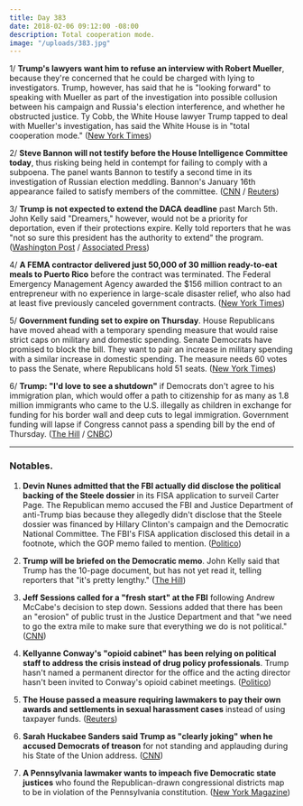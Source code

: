 ```yaml
---
title: Day 383
date: 2018-02-06 09:12:00 -08:00
description: Total cooperation mode.
image: "/uploads/383.jpg"
---
```


1/ **Trump's lawyers want him to refuse an interview with Robert Mueller**, because they're concerned that he could be charged with lying to investigators. Trump, however, has said that he is "looking forward" to speaking with Mueller as part of the investigation into possible collusion between his campaign and Russia's election interference, and whether he obstructed justice. Ty Cobb, the White House lawyer Trump tapped to deal with Mueller's investigation, has said the White House is in "total cooperation mode." ([New York Times](https://www.nytimes.com/2018/02/05/us/politics/trump-lawyers-special-counsel-interview.html))

2/ **Steve Bannon will not testify before the House Intelligence Committee today**, thus risking being held in contempt for failing to comply with a subpoena. The panel wants Bannon to testify a second time in its investigation of Russian election meddling. Bannon's January 16th appearance failed to satisfy members of the committee. ([CNN](https://www.cnn.com/2018/02/05/politics/bannon-subpoena/index.html) / [Reuters](https://www.reuters.com/article/us-usa-trump-russia-bannon/bannon-will-not-testify-before-house-committee-on-tuesday-sources-idUSKBN1FQ0E5))

3/ **Trump is not expected to extend the DACA deadline** past March 5th. John Kelly said "Dreamers," however, would not be a priority for deportation, even if their protections expire. Kelly told reporters that he was "not so sure this president has the authority to extend" the program. ([Washington Post](https://www.washingtonpost.com/powerpost/white-house-chief-of-staff-trump-not-expected-to-extend-daca-deadline/2018/02/06/7e459e4a-0b54-11e8-95a5-c396801049ef_story.html) / [Associated Press](https://apnews.com/defb4bc4abd94e048d601d50f2d95c1f/White-House-chief:-Dreamers-not-priority-for-deportation))

4/ **A FEMA contractor delivered just 50,000 of 30 million ready-to-eat meals to Puerto Rico** before the contract was terminated. The Federal Emergency Management Agency awarded the $156 million contract to an entrepreneur with no experience in large-scale disaster relief, who also had at least five previously canceled government contracts. ([New York Times](https://www.nytimes.com/2018/02/06/us/fema-contract-puerto-rico.html))

5/ **Government funding set to expire on Thursday**. House Republicans have moved ahead with a temporary spending measure that would raise strict caps on military and domestic spending. Senate Democrats have promised to block the bill. They want to pair an increase in military spending with a similar increase in domestic spending. The measure needs 60 votes to pass the Senate, where Republicans hold 51 seats. ([New York Times](https://www.nytimes.com/2018/02/05/us/politics/house-stopgap-bill-government-shutdown-looms.html))

6/ **Trump: "I'd love to see a shutdown"** if Democrats don't agree to his immigration plan, which would offer a path to citizenship for as many as 1.8 million immigrants who came to the U.S. illegally as children in exchange for funding for his border wall and deep cuts to legal immigration. Government funding will lapse if Congress cannot pass a spending bill by the end of Thursday. ([The Hill](http://thehill.com/homenews/administration/372576-trump-id-love-to-see-a-shutdown) / [CNBC](https://www.cnbc.com/2018/02/06/trump-would-love-to-see-a-shutdown-if-theres-no-deal-on-border-safety-immigration.html))

---

### Notables.

1. **Devin Nunes admitted that the FBI actually did disclose the political backing of the Steele dossier** in its FISA application to surveil Carter Page. The Republican memo accused the FBI and Justice Department of anti-Trump bias because they allegedly didn't disclose that the Steele dossier was financed by Hillary Clinton's campaign and the Democratic National Committee. The FBI's FISA application disclosed this detail in a footnote, which the GOP memo failed to mention. ([Politico](https://www.politico.com/story/2018/02/05/fbi-footnote-carter-page-warrant-390795))

2. **Trump will be briefed on the Democratic memo**. John Kelly said that Trump has the 10-page document, but has not yet read it, telling reporters that "it's pretty lengthy." ([The Hill](http://thehill.com/homenews/administration/372572-trump-to-be-briefed-on-democratic-memo))

3. **Jeff Sessions called for a "fresh start" at the FBI** following Andrew McCabe's decision to step down. Sessions added that there has been an "erosion" of public trust in the Justice Department and that "we need to go the extra mile to make sure that everything we do is not political." ([CNN](https://www.cnn.com/2018/02/06/politics/jeff-sessions-fbi-fresh-start-washington-examiner-interview/index.html))

4. **Kellyanne Conway's "opioid cabinet" has been relying on political staff to address the crisis instead of drug policy professionals**. Trump hasn't named a permanent director for the office and the acting director hasn't been invited to Conway's opioid cabinet meetings. ([Politico](https://www.politico.com/story/2018/02/06/kellyanne-conway-opioid-drug-czar-325457))

5. **The House passed a measure requiring lawmakers to pay their own awards and settlements in sexual harassment cases** instead of using taxpayer funds. ([Reuters](https://www.reuters.com/article/us-usa-congress-harassment/house-cracks-down-on-sexual-harassment-on-capitol-hill-idUSKBN1FQ2SV))

6. **Sarah Huckabee Sanders said Trump as "clearly joking" when he accused Democrats of treason** for not standing and applauding during his State of the Union address. ([CNN](https://www.cnn.com/2018/02/06/politics/treason-donald-trump-joking/index.html))

7. **A Pennsylvania lawmaker wants to impeach five Democratic state justices** who found the Republican-drawn congressional districts map to be in violation of the Pennsylvania constitution. ([New York Magazine](http://nymag.com/daily/intelligencer/2018/02/pa-lawmaker-hopes-to-impeach-justices-who-nixed-gerrymander.html))

